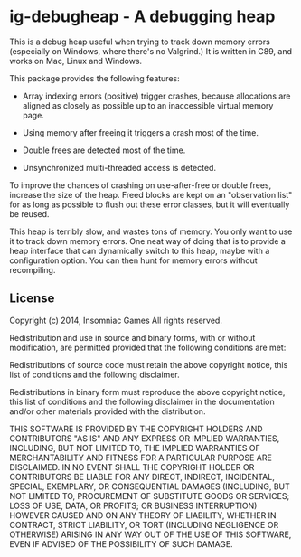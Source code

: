 
ig-debugheap - A debugging heap
=============================================================================

This is a debug heap useful when trying to track down memory errors (especially
on Windows, where there's no Valgrind.) It is written in C89, and works on Mac,
Linux and Windows.

This package provides the following features:

- Array indexing errors (positive) trigger crashes, because allocations are
  aligned as closely as possible up to an inaccessible virtual memory page.

- Using memory after freeing it triggers a crash most of the time.

- Double frees are detected most of the time.

- Unsynchronized multi-threaded access is detected.

To improve the chances of crashing on use-after-free or double frees,
increase the size of the heap. Freed blocks are kept on an "observation
list" for as long as possible to flush out these error classes, but it will
eventually be reused.

This heap is terribly slow, and wastes tons of memory. You only want to use
it to track down memory errors. One neat way of doing that is to provide a
heap interface that can dynamically switch to this heap, maybe with a
configuration option. You can then hunt for memory errors without recompiling.

License
-----------------------------------------------------------------------------
Copyright (c) 2014, Insomniac Games
All rights reserved.

Redistribution and use in source and binary forms, with or without
modification, are permitted provided that the following conditions are met:

Redistributions of source code must retain the above copyright notice, this
list of conditions and the following disclaimer.

Redistributions in binary form must reproduce the above copyright notice, this
list of conditions and the following disclaimer in the documentation and/or
other materials provided with the distribution.

THIS SOFTWARE IS PROVIDED BY THE COPYRIGHT HOLDERS AND CONTRIBUTORS "AS IS" AND
ANY EXPRESS OR IMPLIED WARRANTIES, INCLUDING, BUT NOT LIMITED TO, THE IMPLIED
WARRANTIES OF MERCHANTABILITY AND FITNESS FOR A PARTICULAR PURPOSE ARE
DISCLAIMED. IN NO EVENT SHALL THE COPYRIGHT HOLDER OR CONTRIBUTORS BE LIABLE
FOR ANY DIRECT, INDIRECT, INCIDENTAL, SPECIAL, EXEMPLARY, OR CONSEQUENTIAL
DAMAGES (INCLUDING, BUT NOT LIMITED TO, PROCUREMENT OF SUBSTITUTE GOODS OR
SERVICES; LOSS OF USE, DATA, OR PROFITS; OR BUSINESS INTERRUPTION) HOWEVER
CAUSED AND ON ANY THEORY OF LIABILITY, WHETHER IN CONTRACT, STRICT LIABILITY,
OR TORT (INCLUDING NEGLIGENCE OR OTHERWISE) ARISING IN ANY WAY OUT OF THE USE
OF THIS SOFTWARE, EVEN IF ADVISED OF THE POSSIBILITY OF SUCH DAMAGE.
